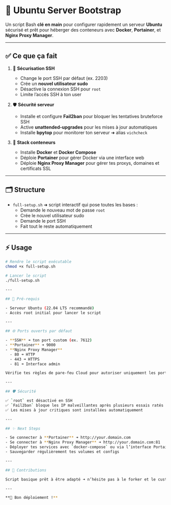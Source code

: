 # 🚀 Ubuntu Server Bootstrap

Un script Bash **clé en main** pour configurer rapidement un serveur **Ubuntu** sécurisé et prêt pour héberger des conteneurs avec **Docker**, **Portainer**, et **Nginx Proxy Manager**.

---

## ✅ Ce que ça fait

1. 🔐 **Sécurisation SSH**
   - Change le port SSH par défaut (ex. 2203)
   - Crée un **nouvel utilisateur sudo**
   - Désactive la connexion SSH pour `root`
   - Limite l’accès SSH à ton user

2. 🛡️ **Sécurité serveur**
   - Installe et configure **Fail2ban** pour bloquer les tentatives bruteforce SSH
   - Active **unattended-upgrades** pour les mises à jour automatiques
   - Installe **bpytop** pour monitorer ton serveur ➜ alias `vichcheck`

3. 🐳 **Stack conteneurs**
   - Installe **Docker** et **Docker Compose**
   - Déploie **Portainer** pour gérer Docker via une interface web
   - Déploie **Nginx Proxy Manager** pour gérer tes proxys, domaines et certificats SSL

---

## 🗂️ Structure

- `full-setup.sh` ➜ script interactif qui pose toutes les bases :
  - Demande le nouveau mot de passe `root`
  - Crée le nouvel utilisateur sudo
  - Demande le port SSH
  - Fait tout le reste automatiquement

---

## ⚡ Usage

```bash
# Rendre le script exécutable
chmod +x full-setup.sh

# Lancer le script
./full-setup.sh

---

## 📌 Pré-requis

- Serveur Ubuntu (22.04 LTS recommandé)
- Accès root initial pour lancer le script

---

## 🌐 Ports ouverts par défaut

- **SSH** ➜ ton port custom (ex. 7612)
- **Portainer** ➜ 9000
- **Nginx Proxy Manager**
  - 80 ➜ HTTP
  - 443 ➜ HTTPS
  - 81 ➜ Interface admin

Vérifie tes règles de pare-feu Cloud pour autoriser uniquement les ports nécessaires.

---

## 🛡️ Sécurité

✅ `root` est désactivé en SSH  
✅ `Fail2ban` bloque les IP malveillantes après plusieurs essais ratés  
✅ Les mises à jour critiques sont installées automatiquement

---

## ✨ Next Steps

- Se connecter à **Portainer** ➜ http://your.domain.com  
- Se connecter à **Nginx Proxy Manager** ➜ http://your.domain.com:81  
- Déployer tes services avec `docker-compose` ou via l’interface Portainer
- Sauvegarder régulièrement tes volumes et configs

---

## 🤝 Contributions

Script basique prêt à être adapté ➜ n’hésite pas à le forker et le customiser pour tes besoins !

---

**🚀 Bon déploiement !**
